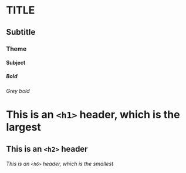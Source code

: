 # TITLE
## Subtitle
### Theme
#### Subject 
##### Bold
###### Grey bold 

# This is an `<h1>` header, which is the largest

## This is an `<h2>` header

###### This is an `<h6>` header, which is the smallest
